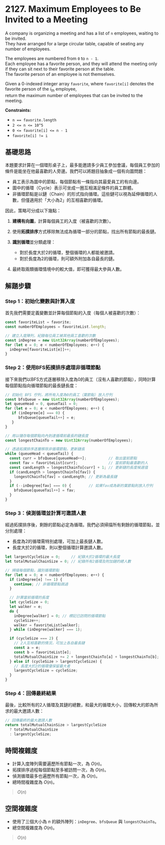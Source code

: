 # 2127. Maximum Employees to Be Invited to a Meeting

A company is organizing a meeting and has a list of `n` employees, waiting to be invited.  
They have arranged for a large circular table, capable of seating any number of employees.

The employees are numbered from `0` to `n - 1`.  
Each employee has a favorite person, and they will attend the meeting only if they can sit next to their favorite person at the table.  
The favorite person of an employee is not themselves.

Given a 0-indexed integer array `favorite`, where `favorite[i]` denotes the favorite person of the $i_{th}$ employee,  
return the maximum number of employees that can be invited to the meeting.

**Constraints:**

- `n == favorite.length`
- `2 <= n <= 10^5`
- `0 <= favorite[i] <= n - 1`
- `favorite[i] != i`

## 基礎思路

本題要求計算在一個環形桌子上，最多能邀請多少員工參加會議，每個員工參加的條件是能坐在他最喜歡的人旁邊。我們可以將題目抽象成一個有向圖問題：

- 員工表示為圖中的節點，每個節點有一條指向其最愛員工的有向邊。
- 圖中的循環（Cycle）表示可坐成一圈互相滿足條件的員工群體。
- 非循環節點是以鏈（Chain）的形式指向循環。這些鏈可以視為延伸循環的人數，但僅適用於「大小為2」的互相喜歡的循環。

因此，策略可分成以下幾點：

1. **建構有向圖**，計算每個員工的入度（被喜歡的次數）。
2. 使用**拓撲排序**方式移除無法成為循環一部分的節點，找出所有節點的最長鏈。
3. **識別循環**並分類處理：

   - 對於長度大於2的循環，整個循環的人都能被邀請。
   - 對於長度為2的循環，則可額外附加各自最長的鏈。

4. 最終取兩類循環情境中的較大值，即可獲得最大參與人數。

## 解題步驟

### Step 1：初始化變數與計算入度

首先我們需要定義變數並計算每個節點的入度（每個人被喜歡的次數）：

```typescript
const favoriteList = favorite;
const numberOfEmployees = favoriteList.length;

// 建立入度陣列，紀錄每位員工被其他員工喜歡的次數
const inDegree = new Uint32Array(numberOfEmployees);
for (let e = 0; e < numberOfEmployees; e++) {
  inDegree[favoriteList[e]]++;
}
```

### Step 2：使用BFS拓撲排序處理非循環節點

接下來我們以BFS方式逐層移除入度為0的員工（沒有人喜歡的節點），同時計算每個節點指向循環節點的最長鏈長度：

```typescript
// 初始化 BFS 佇列，將所有入度為0的員工（葉節點）放入佇列
const bfsQueue = new Uint32Array(numberOfEmployees);
let queueHead = 0, queueTail = 0;
for (let e = 0; e < numberOfEmployees; e++) {
   if (inDegree[e] === 0) {
      bfsQueue[queueTail++] = e;
   }
}

// 用以儲存每個節點向內到達循環前最長的鏈長度
const longestChainTo = new Uint32Array(numberOfEmployees);

// 透過拓撲排序逐層移除非循環節點，更新鏈長
while (queueHead < queueTail) {
  const curr = bfsQueue[queueHead++];          // 取出當前節點
  const fav = favoriteList[curr];              // 當前節點最喜歡的人
  const candLength = longestChainTo[curr] + 1; // 更新鏈的長度候選值
  if (candLength > longestChainTo[fav]) {
    longestChainTo[fav] = candLength; // 更新為最長鏈
  }
  if (--inDegree[fav] === 0) {        // 如果fav成為新的葉節點則放入佇列
    bfsQueue[queueTail++] = fav;
  }
}
```

### Step 3：偵測循環並計算可邀請人數

經過拓撲排序後，剩餘的節點必定為循環。我們必須掃描所有剩餘的循環節點，並分別處理：

- 長度為2的循環需特別處理，可加上最長鏈人數。
- 長度大於2的循環，則以整個循環計算邀請人數。

```typescript
let largestCycleSize = 0;     // 紀錄大於2循環的最大長度
let totalMutualChainSize = 0; // 紀錄所有2循環及附加鏈的總人數

// 掃描每個節點，識別循環節點
for (let e = 0; e < numberOfEmployees; e++) {
  if (inDegree[e] !== 1) {
    continue; // 非循環節點跳過
  }

  // 計算當前循環的長度
  let cycleSize = 0;
  let walker = e;
  do {
    inDegree[walker] = 0; // 標記已訪問的循環節點
    cycleSize++;
    walker = favoriteList[walker];
  } while (inDegree[walker] === 1);

  if (cycleSize === 2) {
    // 2人互相喜歡的情況，可加上各自最長鏈
    const a = e;
    const b = favoriteList[e];
    totalMutualChainSize += 2 + longestChainTo[a] + longestChainTo[b];
  } else if (cycleSize > largestCycleSize) {
    // 長度大於2的循環僅保留最大者
    largestCycleSize = cycleSize;
  }
}
```

### Step 4：回傳最終結果

最後，比較所有的2人循環及其鏈的總數，和最大的循環大小，回傳較大的即為所求的最大邀請人數：

```typescript
// 回傳最終的最大邀請人數
return totalMutualChainSize > largestCycleSize
  ? totalMutualChainSize
  : largestCycleSize;
```

## 時間複雜度

- 計算入度陣列需要遍歷所有節點一次，為 $O(n)$。
- 拓撲排序過程每個節點至多被訪問一次，為 $O(n)$。
- 偵測循環最多也遍歷所有節點一次，為 $O(n)$。
- 總時間複雜度為 $O(n)$。

> $O(n)$

## 空間複雜度

- 使用了三個大小為 $n$ 的額外陣列：`inDegree`、`bfsQueue` 與 `longestChainTo`。
- 總空間複雜度為 $O(n)$。

> $O(n)$

